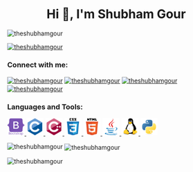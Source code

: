 <h1 align="center">Hi 👋, I'm Shubham Gour</h1>
<p align="left"> <img src="https://komarev.com/ghpvc/?username=theshubhamgour&label=Profile%20views&color=0e75b6&style=flat" alt="theshubhamgour" /> </p>

<p align="left"> <a href="https://twitter.com/theshubhamgour" target="blank"><img src="https://img.shields.io/twitter/follow/theshubhamgour?logo=twitter&style=for-the-badge" alt="theshubhamgour" /></a> </p>

<h3 align="left">Connect with me:</h3>
<p align="left">
<a href="https://twitter.com/theshubhamgour" target="blank"><img align="center" src="https://raw.githubusercontent.com/rahuldkjain/github-profile-readme-generator/master/src/images/icons/Social/twitter.svg" alt="theshubhamgour" height="30" width="40" /></a>
<a href="https://linkedin.com/in/theshubhamgour" target="blank"><img align="center" src="https://raw.githubusercontent.com/rahuldkjain/github-profile-readme-generator/master/src/images/icons/Social/linked-in-alt.svg" alt="theshubhamgour" height="30" width="40" /></a>
<a href="https://instagram.com/theshubhamgour" target="blank"><img align="center" src="https://raw.githubusercontent.com/rahuldkjain/github-profile-readme-generator/master/src/images/icons/Social/instagram.svg" alt="theshubhamgour" height="30" width="40" /></a>
<a href="https://www.hackerrank.com/theshubhamgour" target="blank"><img align="center" src="https://raw.githubusercontent.com/rahuldkjain/github-profile-readme-generator/master/src/images/icons/Social/hackerrank.svg" alt="theshubhamgour" height="30" width="40" /></a>
</p>

<h3 align="left">Languages and Tools:</h3>
<p align="left"> <a href="https://getbootstrap.com" target="_blank" rel="noreferrer"> <img src="https://raw.githubusercontent.com/devicons/devicon/master/icons/bootstrap/bootstrap-plain-wordmark.svg" alt="bootstrap" width="40" height="40"/> </a> <a href="https://www.cprogramming.com/" target="_blank" rel="noreferrer"> <img src="https://raw.githubusercontent.com/devicons/devicon/master/icons/c/c-original.svg" alt="c" width="40" height="40"/> </a> <a href="https://www.w3schools.com/cpp/" target="_blank" rel="noreferrer"> <img src="https://raw.githubusercontent.com/devicons/devicon/master/icons/cplusplus/cplusplus-original.svg" alt="cplusplus" width="40" height="40"/> </a> <a href="https://www.w3schools.com/css/" target="_blank" rel="noreferrer"> <img src="https://raw.githubusercontent.com/devicons/devicon/master/icons/css3/css3-original-wordmark.svg" alt="css3" width="40" height="40"/> </a> <a href="https://www.w3.org/html/" target="_blank" rel="noreferrer"> <img src="https://raw.githubusercontent.com/devicons/devicon/master/icons/html5/html5-original-wordmark.svg" alt="html5" width="40" height="40"/> </a> <a href="https://www.java.com" target="_blank" rel="noreferrer"> <img src="https://raw.githubusercontent.com/devicons/devicon/master/icons/java/java-original.svg" alt="java" width="40" height="40"/> </a> <a href="https://www.linux.org/" target="_blank" rel="noreferrer"> <img src="https://raw.githubusercontent.com/devicons/devicon/master/icons/linux/linux-original.svg" alt="linux" width="40" height="40"/> </a> <a href="https://www.python.org" target="_blank" rel="noreferrer"> <img src="https://raw.githubusercontent.com/devicons/devicon/master/icons/python/python-original.svg" alt="python" width="40" height="40"/> </a> </p>

<p><img align="left" src="https://github-readme-stats.vercel.app/api/top-langs?username=theshubhamgour&show_icons=true&locale=en&layout=compact" alt="theshubhamgour" /></p>

<p>&nbsp;<img align="center" src="https://github-readme-stats.vercel.app/api?username=theshubhamgour&show_icons=true&locale=en" alt="theshubhamgour" /></p>

<p><img align="center" src="https://github-readme-streak-stats.herokuapp.com/?user=theshubhamgour&" alt="theshubhamgour" /></p>
